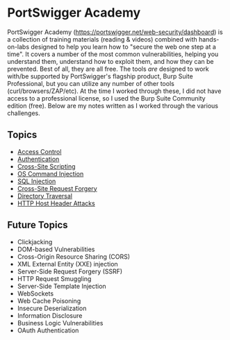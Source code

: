 # PortSwigger Academy

PortSwigger Academy (https://portswigger.net/web-security/dashboard) is a collection of training materials (reading & videos) combined with hands-on-labs designed to help you learn how to "secure the web one step at a time". It covers a number of the most common vulnerabilities, helping you understand them, understand how to exploit them, and how they can be prevented. Best of all, they are all free. The tools *are* designed to work with/be supported by PortSwigger's flagship product, Burp Suite Professional, but you can utilize any number of other tools (curl/browsers/ZAP/etc). At the time I worked through these, I did not have access to a professional license, so I used the Burp Suite Community edition (free). Below are my notes written as I worked through the various challenges. 


## Topics

- [Access Control](/ctf/ps-accesscontrol.html)
- [Authentication](/ctf/ps-auth.html)
- [Cross-Site Scripting](/ctf/ps-xss.html)
- [OS Command Injection](/ctf/ps-oscmdi.html)
- [SQL Injection](/ctf/ps-sqi.html)
- [Cross-Site Request Forgery](/ctf/ps-csrf.html)
- [Directory Traversal](/ctf/ps-dirtrav.html)
- [HTTP Host Header Attacks](/ctf/ps-hostheader.html)

## Future Topics

* Clickjacking
* DOM-based Vulnerabilities
* Cross-Origin Resource Sharing (CORS)
* XML External Entity (XXE) injection
* Server-Side Request Forgery (SSRF)
* HTTP Request Smuggling
* Server-Side Template Injection
* WebSockets
* Web Cache Poisoning
* Insecure Deserialization
* Information Disclosure
* Business Logic Vulnerabilities
* OAuth Authentication
